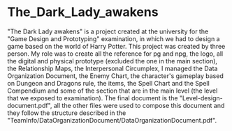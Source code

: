 # The_Dark_Lady_awakens
"The Dark Lady awakens" is a project created at the university for the "Game Design and Prototyping" examination, in which we had to design a game based on the world of Harry Potter. This project was created by three person. 
My role was to create all the reference for pg and npg, the logo, all the digital and physical prototype (excluded the one in the main section), the Relationship Maps, the Interpersonal Circumplex, I managed the Data Organization Document,
the Enemy Chart, the character's gameplay based on Dungeon and Dragons rule, the items, the Spell Chart and the Spell Compendium and some of the section that are in the main level (the level that we exposed to examination).
The final document is the "Level-design-document.pdf", all the other files were used to compose this document and they follow the structure described in the "TeamInfo/DataOrganizationDocument/DataOrganizationDocument.pdf".  
